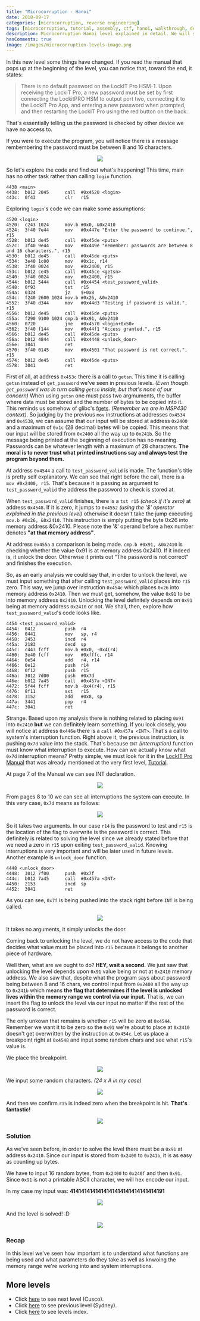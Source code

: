 ```yaml
---
title: "Microcorruption - Hanoi"
date: 2018-09-17
categories: [microcorruption, reverse engineering]
tags: [microcorruption, tutorial, assembly, ctf, hanoi, walkthrough, debug]
description: Microcorruption Hanoi level explained in detail. We will see how to solve the level and understand the underlying concepts. 
hasComments: true
image: /images/microcorruption-levels-image.png
---
```


In this new level some things have changed. If you read the manual that pops up at the beginning of the level, you can notice that, toward the end, it states:

> There  is no  default  password  on the  LockIT  Pro HSM-1.   Upon
    receiving the  LockIT Pro,  a new  password must  be set  by first
    connecting the LockitPRO HSM to  output port two, connecting it to
    the LockIT Pro App, and entering a new password when prompted, and
    then restarting the LockIT Pro using the red button on the back.

That's essentially telling us the password is checked by other device we have no access to. 

If you were to execute the program, you will notice there is a message rembembering the password must be between 8 and 16 characters.

<p align="center">
<img src="/images/microcorruption-hanoi0.png">
</p>

So let's explore the code and find out what's happening! This time, main has no other task rather than calling `login` function.
```
4438 <main>
4438:  b012 2045      call	#0x4520 <login>
443c:  0f43           clr	r15
```

Exploring `login`'s code we can make some assumptions:

```
4520 <login>
4520:  c243 1024      mov.b	#0x0, &0x2410
4524:  3f40 7e44      mov	#0x447e "Enter the password to continue.", r15
4528:  b012 de45      call	#0x45de <puts>
452c:  3f40 9e44      mov	#0x449e "Remember: passwords are between 8 and 16 characters.", r15
4530:  b012 de45      call	#0x45de <puts>
4534:  3e40 1c00      mov	#0x1c, r14
4538:  3f40 0024      mov	#0x2400, r15
453c:  b012 ce45      call	#0x45ce <getsn>
4540:  3f40 0024      mov	#0x2400, r15
4544:  b012 5444      call	#0x4454 <test_password_valid>
4548:  0f93           tst	r15
454a:  0324           jz	$+0x8
454c:  f240 2600 1024 mov.b	#0x26, &0x2410
4552:  3f40 d344      mov	#0x44d3 "Testing if password is valid.", r15
4556:  b012 de45      call	#0x45de <puts>
455a:  f290 9100 1024 cmp.b	#0x91, &0x2410
4560:  0720           jne	#0x4570 <login+0x50>
4562:  3f40 f144      mov	#0x44f1 "Access granted.", r15
4566:  b012 de45      call	#0x45de <puts>
456a:  b012 4844      call	#0x4448 <unlock_door>
456e:  3041           ret
4570:  3f40 0145      mov	#0x4501 "That password is not correct.", r15
4574:  b012 de45      call	#0x45de <puts>
4578:  3041           ret
```

First of all, at address `0x453c` there is a call to `getsn`. This time it is calling `getsn` instead of `get_password` we've seen in previous levels. *(Even though `get_password` was in turn calling `getsn` inside, but that's none of our concern)* When using `getsn` one must pass two argmuments, the buffer where data must be stored and the number of bytes to be copied into it. This reminds us somehow of glibc's [fgets](https://linux.die.net/man/3/fgets). *(Remember we are in MSP430 context)*. So judging by the previous `mov` instructions at addresses `0x4534` and `0x4538`, we can assume that our input will be stored at address `0x2400` and a maximum of `0x1c` (28 decimal) bytes will be copied. This means that our input will be stored from `0x2400` all the way up to `0x241b`. So the message being printed at the beginning of execution has no meaning. Passwords can be whatever length with a maximum of 28 characters. **<red>The moral is to never trust what printed instructions say and always test the program beyond them.</red>**

At address `0x4544` a call to `test_password_valid` is made. The function's title is pretty self explanatory. We can see that right before the call, there is a `mov #0x2400, r15`. That's because it is passing as argument to `test_password_valid` the address the password to check is stored at. 

When `test_password_valid` finishes, there is a `tst r15` *(check if it's zero)* at address `0x4548`. If it is zero, it jumps to `0x4552` *(using the '<blue>$</blue>' operator explained in the previous level)* otherwise it doesn't take the jump executing `mov.b #0x26, &0x2410`. This instruction is simply putting the byte 0x26 into memory address &0x2410. Please note the '<purple>&</purple>' operand before a hex number denotes **<yellow>"at that memory address"</yellow>**.

At address `0x455a` a comparison is being made. `cmp.b #0x91, &0x2410` is checking whether the value 0x91 is at memory address 0x2410. If it indeed is, it unlock the door. Otherwise it prints out "The password is not correct" and finishes the execution. 

So, <red>as an early analysis</red> we could say that, in order to unlock the level, we must input something that after calling `test_password_valid` places into `r15` zero. This way, we jump over instruction `0x454c` which places `0x26` into memory address `0x2410`. Then we must get, somehow, the value `0x91` to be into memory address `0x2410`. Unlocking the level definitely depends on `0x91` being at memory address `0x2410` or not. We shall, then, explore how `test_password_valid`'s code looks like.
```
4454 <test_password_valid>
4454:  0412           push	r4
4456:  0441           mov	sp, r4
4458:  2453           incd	r4
445a:  2183           decd	sp
445c:  c443 fcff      mov.b	#0x0, -0x4(r4)
4460:  3e40 fcff      mov	#0xfffc, r14
4464:  0e54           add	r4, r14
4466:  0e12           push	r14
4468:  0f12           push	r15
446a:  3012 7d00      push	#0x7d
446e:  b012 7a45      call	#0x457a <INT>
4472:  5f44 fcff      mov.b	-0x4(r4), r15
4476:  8f11           sxt	r15
4478:  3152           add	#0x8, sp
447a:  3441           pop	r4
447c:  3041           ret
```
Strange. Based upon my analysis there is nothing related to placing `0x91` into `0x2410` **<red>but</red>** we can definitely learn something. If you look closely, you will notice at address `0x446e` there is a `call #0x457a <INT>`. That's a call to system's interruption function. Right above it, the previous instruction, is pushing `0x7d` value into the stack. That's because `INT` *(interruption)* function must know what interruption to execute. How can we actually know what `0x7d` interruption means? Pretty simple, we must look for it in the [LockIT Pro Manual](https://microcorruption.com/manual.pdf) that was already mentioned at the very first level, [Tutorial](/microcorruption/tutorial).

At page 7 of the Manual we can see INT declaration.

<p align="center">
<img src="/images/microcorruption-hanoi-manual0.png">
</p>

From pages 8 to 10 we can see all interruptions the system can execute. In this very case, `0x7d` means as follows:

<p align="center">
<img src="/images/microcorruption-hanoi-manual1.png">
</p>

So it takes two arguments. In our case `r14` is the password to test and `r15` is the location of the flag to overwrite is the password is correct. This definitely is related to solving the level since we already stated before that we need a zero in `r15` upon exiting `test_password_valid`. Knowing interruptions is very important and will be later used in future levels. Another example is `unlock_door` function.
```
4448 <unlock_door>
4448:  3012 7f00      push	#0x7f
444c:  b012 7a45      call	#0x457a <INT>
4450:  2153           incd	sp
4452:  3041           ret
```
As you can see, `0x7f` is being pushed into the stack right before `INT` is being called.

<p align="center">
<img src="/images/microcorruption-hanoi-manual2.png">
</p>

It takes no arguments, it simply unlocks the door. 

Coming back to unlocking the level, we do not have access to the code that decides what value must be placed into `r15` because it belongs to another piece of hardware. 

Well then, what are we ought to do? **HEY, wait a second.** We just saw that unlocking the level depends upon `0x91` value being or not at `0x2410` memory address. We also saw that, despite what the program says about password being between 8 and 16 chars, we control input from `0x2400` all the way up to `0x241b` which means **<gold>the flag that determines if the level is unlocked lives within the memory range we control via our input.</gold>** That is, we can insert the flag to unlock the level via our input no matter if the rest of the password is correct.

The only unkown that remains is whether `r15` will be zero at `0x4544`. Remember we want it to be zero so the `0x91` we're about to place at `0x2410` doesn't get overwritten by the instruction at `0x454c`. Let us place a breakpoint right at `0x4548` and input some random chars and see what `r15`'s value is.

We place the breakpoint.

<p align="center">
<img src="/images/microcorruption-hanoi1.png">
</p>

We input some random characters. *(24 x A in my case)*

<p align="center">
<img src="/images/microcorruption-hanoi2.png">
</p>

And then we confirm `r15` is indeed zero when the breakpoint is hit. **That's fantastic!**

<p align="center">
<img src="/images/microcorruption-hanoi3.png">
</p>

### Solution

As we've seen before, in order to solve the level there must be a `0x91` at address `0x2410`. Since our input is stored from `0x2400` to `0x241b`, it is as easy as counting up bytes. 

We have to input 16 random bytes, from `0x2400` to `0x240f` and then `0x91`. Since `0x91` is not a printable ASCII character, we will hex encode our input. 

In my case my input was: **<yellow>4141414141414141414141414141414191</yellow>**

<p align="center">
<img src="/images/microcorruption-hanoi4.png">
</p>

And the level is solved! :D

<p align="center">
<img src="/images/microcorruption-hanoi5.png">
</p>

### Recap

In this level we've seen how important is to understand what functions are being used and what parameters do they take as well as knwoing the memory range we're working into and system interruptions.

## More levels
* Click [here](/microcorruption/cusco) to see next level (Cusco).
* Click [here](/microcorruption/sydney) to see previous level (Sydney).
* Click [here](/microcorruption) to see levels index.